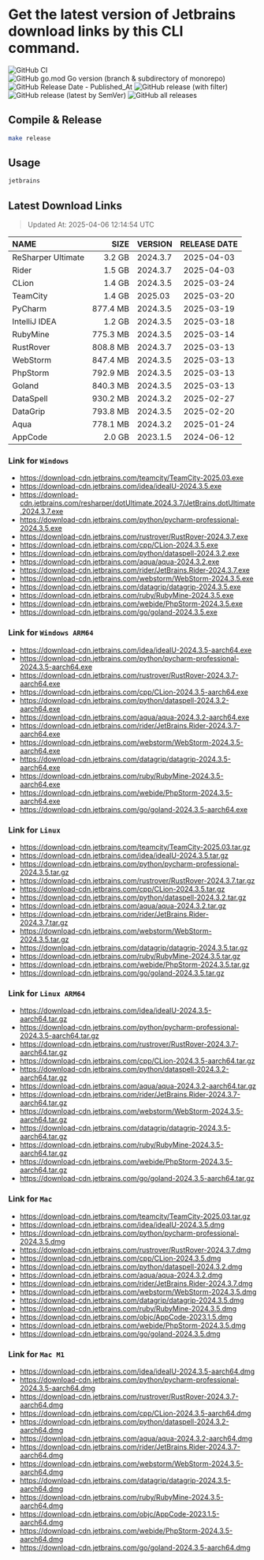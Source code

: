 # Get the latest version of Jetbrains download links by this CLI command.

![GitHub CI](https://github.com/designinlife/jetbrains/actions/workflows/ci.yml/badge.svg)
![GitHub go.mod Go version (branch & subdirectory of monorepo)](https://img.shields.io/github/go-mod/go-version/designinlife/jetbrains/master)
![GitHub Release Date - Published_At](https://img.shields.io/github/release-date/designinlife/jetbrains)
![GitHub release (with filter)](https://img.shields.io/github/v/release/designinlife/jetbrains)
![GitHub release (latest by SemVer)](https://img.shields.io/github/downloads/designinlife/jetbrains/v1.1.12/total)
![GitHub all releases](https://img.shields.io/github/downloads/designinlife/jetbrains/total)

## Compile & Release

```bash
make release
```

## Usage

```bash
jetbrains
```

## Latest Download Links

> Updated At: 2025-04-06 12:14:54 UTC

| NAME | SIZE | VERSION | RELEASE DATE |
| :-- | --: | :-- | :--: |
| ReSharper Ultimate | 3.2 GB | 2024.3.7 | 2025-04-03 |
| Rider | 1.5 GB | 2024.3.7 | 2025-04-03 |
| CLion | 1.4 GB | 2024.3.5 | 2025-03-24 |
| TeamCity | 1.4 GB | 2025.03 | 2025-03-20 |
| PyCharm | 877.4 MB | 2024.3.5 | 2025-03-19 |
| IntelliJ IDEA | 1.2 GB | 2024.3.5 | 2025-03-18 |
| RubyMine | 775.3 MB | 2024.3.5 | 2025-03-14 |
| RustRover | 808.8 MB | 2024.3.7 | 2025-03-13 |
| WebStorm | 847.4 MB | 2024.3.5 | 2025-03-13 |
| PhpStorm | 792.9 MB | 2024.3.5 | 2025-03-13 |
| Goland | 840.3 MB | 2024.3.5 | 2025-03-13 |
| DataSpell | 930.2 MB | 2024.3.2 | 2025-02-27 |
| DataGrip | 793.8 MB | 2024.3.5 | 2025-02-20 |
| Aqua | 778.1 MB | 2024.3.2 | 2025-01-24 |
| AppCode | 2.0 GB | 2023.1.5 | 2024-06-12 |

### Link for `Windows`

* <https://download-cdn.jetbrains.com/teamcity/TeamCity-2025.03.exe>
* <https://download-cdn.jetbrains.com/idea/ideaIU-2024.3.5.exe>
* <https://download-cdn.jetbrains.com/resharper/dotUltimate.2024.3.7/JetBrains.dotUltimate.2024.3.7.exe>
* <https://download-cdn.jetbrains.com/python/pycharm-professional-2024.3.5.exe>
* <https://download-cdn.jetbrains.com/rustrover/RustRover-2024.3.7.exe>
* <https://download-cdn.jetbrains.com/cpp/CLion-2024.3.5.exe>
* <https://download-cdn.jetbrains.com/python/dataspell-2024.3.2.exe>
* <https://download-cdn.jetbrains.com/aqua/aqua-2024.3.2.exe>
* <https://download-cdn.jetbrains.com/rider/JetBrains.Rider-2024.3.7.exe>
* <https://download-cdn.jetbrains.com/webstorm/WebStorm-2024.3.5.exe>
* <https://download-cdn.jetbrains.com/datagrip/datagrip-2024.3.5.exe>
* <https://download-cdn.jetbrains.com/ruby/RubyMine-2024.3.5.exe>
* <https://download-cdn.jetbrains.com/webide/PhpStorm-2024.3.5.exe>
* <https://download-cdn.jetbrains.com/go/goland-2024.3.5.exe>

### Link for `Windows ARM64`

* <https://download-cdn.jetbrains.com/idea/ideaIU-2024.3.5-aarch64.exe>
* <https://download-cdn.jetbrains.com/python/pycharm-professional-2024.3.5-aarch64.exe>
* <https://download-cdn.jetbrains.com/rustrover/RustRover-2024.3.7-aarch64.exe>
* <https://download-cdn.jetbrains.com/cpp/CLion-2024.3.5-aarch64.exe>
* <https://download-cdn.jetbrains.com/python/dataspell-2024.3.2-aarch64.exe>
* <https://download-cdn.jetbrains.com/aqua/aqua-2024.3.2-aarch64.exe>
* <https://download-cdn.jetbrains.com/rider/JetBrains.Rider-2024.3.7-aarch64.exe>
* <https://download-cdn.jetbrains.com/webstorm/WebStorm-2024.3.5-aarch64.exe>
* <https://download-cdn.jetbrains.com/datagrip/datagrip-2024.3.5-aarch64.exe>
* <https://download-cdn.jetbrains.com/ruby/RubyMine-2024.3.5-aarch64.exe>
* <https://download-cdn.jetbrains.com/webide/PhpStorm-2024.3.5-aarch64.exe>
* <https://download-cdn.jetbrains.com/go/goland-2024.3.5-aarch64.exe>

### Link for `Linux`

* <https://download-cdn.jetbrains.com/teamcity/TeamCity-2025.03.tar.gz>
* <https://download-cdn.jetbrains.com/idea/ideaIU-2024.3.5.tar.gz>
* <https://download-cdn.jetbrains.com/python/pycharm-professional-2024.3.5.tar.gz>
* <https://download-cdn.jetbrains.com/rustrover/RustRover-2024.3.7.tar.gz>
* <https://download-cdn.jetbrains.com/cpp/CLion-2024.3.5.tar.gz>
* <https://download-cdn.jetbrains.com/python/dataspell-2024.3.2.tar.gz>
* <https://download-cdn.jetbrains.com/aqua/aqua-2024.3.2.tar.gz>
* <https://download-cdn.jetbrains.com/rider/JetBrains.Rider-2024.3.7.tar.gz>
* <https://download-cdn.jetbrains.com/webstorm/WebStorm-2024.3.5.tar.gz>
* <https://download-cdn.jetbrains.com/datagrip/datagrip-2024.3.5.tar.gz>
* <https://download-cdn.jetbrains.com/ruby/RubyMine-2024.3.5.tar.gz>
* <https://download-cdn.jetbrains.com/webide/PhpStorm-2024.3.5.tar.gz>
* <https://download-cdn.jetbrains.com/go/goland-2024.3.5.tar.gz>

### Link for `Linux ARM64`

* <https://download-cdn.jetbrains.com/idea/ideaIU-2024.3.5-aarch64.tar.gz>
* <https://download-cdn.jetbrains.com/python/pycharm-professional-2024.3.5-aarch64.tar.gz>
* <https://download-cdn.jetbrains.com/rustrover/RustRover-2024.3.7-aarch64.tar.gz>
* <https://download-cdn.jetbrains.com/cpp/CLion-2024.3.5-aarch64.tar.gz>
* <https://download-cdn.jetbrains.com/python/dataspell-2024.3.2-aarch64.tar.gz>
* <https://download-cdn.jetbrains.com/aqua/aqua-2024.3.2-aarch64.tar.gz>
* <https://download-cdn.jetbrains.com/rider/JetBrains.Rider-2024.3.7-aarch64.tar.gz>
* <https://download-cdn.jetbrains.com/webstorm/WebStorm-2024.3.5-aarch64.tar.gz>
* <https://download-cdn.jetbrains.com/datagrip/datagrip-2024.3.5-aarch64.tar.gz>
* <https://download-cdn.jetbrains.com/ruby/RubyMine-2024.3.5-aarch64.tar.gz>
* <https://download-cdn.jetbrains.com/webide/PhpStorm-2024.3.5-aarch64.tar.gz>
* <https://download-cdn.jetbrains.com/go/goland-2024.3.5-aarch64.tar.gz>

### Link for `Mac`

* <https://download-cdn.jetbrains.com/teamcity/TeamCity-2025.03.tar.gz>
* <https://download-cdn.jetbrains.com/idea/ideaIU-2024.3.5.dmg>
* <https://download-cdn.jetbrains.com/python/pycharm-professional-2024.3.5.dmg>
* <https://download-cdn.jetbrains.com/rustrover/RustRover-2024.3.7.dmg>
* <https://download-cdn.jetbrains.com/cpp/CLion-2024.3.5.dmg>
* <https://download-cdn.jetbrains.com/python/dataspell-2024.3.2.dmg>
* <https://download-cdn.jetbrains.com/aqua/aqua-2024.3.2.dmg>
* <https://download-cdn.jetbrains.com/rider/JetBrains.Rider-2024.3.7.dmg>
* <https://download-cdn.jetbrains.com/webstorm/WebStorm-2024.3.5.dmg>
* <https://download-cdn.jetbrains.com/datagrip/datagrip-2024.3.5.dmg>
* <https://download-cdn.jetbrains.com/ruby/RubyMine-2024.3.5.dmg>
* <https://download-cdn.jetbrains.com/objc/AppCode-2023.1.5.dmg>
* <https://download-cdn.jetbrains.com/webide/PhpStorm-2024.3.5.dmg>
* <https://download-cdn.jetbrains.com/go/goland-2024.3.5.dmg>

### Link for `Mac M1`

* <https://download-cdn.jetbrains.com/idea/ideaIU-2024.3.5-aarch64.dmg>
* <https://download-cdn.jetbrains.com/python/pycharm-professional-2024.3.5-aarch64.dmg>
* <https://download-cdn.jetbrains.com/rustrover/RustRover-2024.3.7-aarch64.dmg>
* <https://download-cdn.jetbrains.com/cpp/CLion-2024.3.5-aarch64.dmg>
* <https://download-cdn.jetbrains.com/python/dataspell-2024.3.2-aarch64.dmg>
* <https://download-cdn.jetbrains.com/aqua/aqua-2024.3.2-aarch64.dmg>
* <https://download-cdn.jetbrains.com/rider/JetBrains.Rider-2024.3.7-aarch64.dmg>
* <https://download-cdn.jetbrains.com/webstorm/WebStorm-2024.3.5-aarch64.dmg>
* <https://download-cdn.jetbrains.com/datagrip/datagrip-2024.3.5-aarch64.dmg>
* <https://download-cdn.jetbrains.com/ruby/RubyMine-2024.3.5-aarch64.dmg>
* <https://download-cdn.jetbrains.com/objc/AppCode-2023.1.5-aarch64.dmg>
* <https://download-cdn.jetbrains.com/webide/PhpStorm-2024.3.5-aarch64.dmg>
* <https://download-cdn.jetbrains.com/go/goland-2024.3.5-aarch64.dmg>
